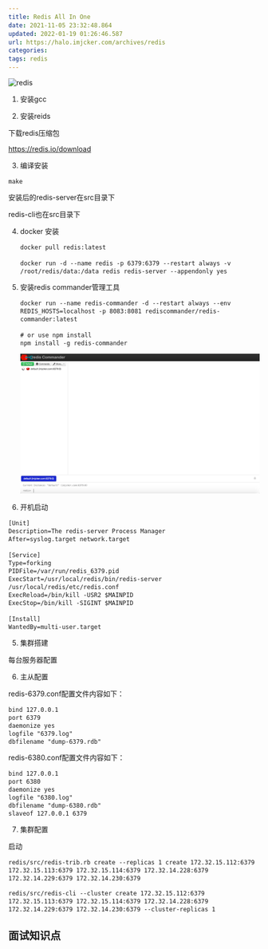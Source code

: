 ```yaml
---
title: Redis All In One
date: 2021-11-05 23:32:48.864
updated: 2022-01-19 01:26:46.587
url: https://halo.imjcker.com/archives/redis
categories: 
tags: redis
---
```


![redis](https://imjcker.com:1990/upload/2022/01/redis-4e8e675dbe5c443da452c2946c4ba700.png)
1. 安装gcc

2. 安装reids

下载redis压缩包

<https://redis.io/download>

3. 编译安装

```shell
make
```

安装后的redis-server在src目录下

redis-cli也在src目录下

4. docker 安装

   ```shell
   docker pull redis:latest
   
   docker run -d --name redis -p 6379:6379 --restart always -v /root/redis/data:/data redis redis-server --appendonly yes
   ```

4. 安装redis commander管理工具

   ```shell
   docker run --name redis-commander -d --restart always --env REDIS_HOSTS=localhost -p 8083:8081 rediscommander/redis-commander:latest
     
   # or use npm install   
   npm install -g redis-commander
   ```

   ![redis commander](/assets/2020/redis.commander.index.png)

4. 开机启动

```shel
[Unit]
Description=The redis-server Process Manager
After=syslog.target network.target

[Service]
Type=forking
PIDFile=/var/run/redis_6379.pid
ExecStart=/usr/local/redis/bin/redis-server /usr/local/redis/etc/redis.conf
ExecReload=/bin/kill -USR2 $MAINPID
ExecStop=/bin/kill -SIGINT $MAINPID

[Install]
WantedBy=multi-user.target
```

5. 集群搭建

每台服务器配置

6. 主从配置

redis-6379.conf配置文件内容如下：

```null
bind 127.0.0.1
port 6379
daemonize yes
logfile "6379.log"
dbfilename "dump-6379.rdb"
```

redis-6380.conf配置文件内容如下：

```null
bind 127.0.0.1
port 6380
daemonize yes
logfile "6380.log"
dbfilename "dump-6380.rdb"
slaveof 127.0.0.1 6379
```

7. 集群配置

启动

```shell
redis/src/redis-trib.rb create --replicas 1 create 172.32.15.112:6379 172.32.15.113:6379 172.32.15.114:6379 172.32.14.228:6379 172.32.14.229:6379 172.32.14.230:6379
```



```shell
redis/src/redis-cli --cluster create 172.32.15.112:6379 172.32.15.113:6379 172.32.15.114:6379 172.32.14.228:6379 172.32.14.229:6379 172.32.14.230:6379 --cluster-replicas 1

```

## 面试知识点


